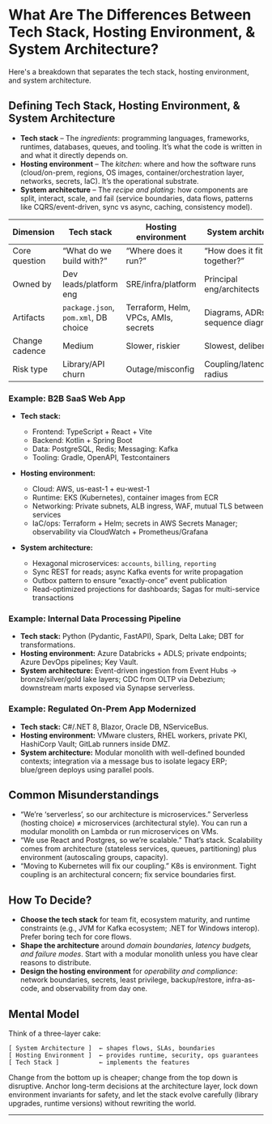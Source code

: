 # What Are The Differences Between Tech Stack, Hosting Environment, & System Architecture?

Here's a breakdown that separates the tech stack, hosting environment, and system architecture.

## Defining Tech Stack, Hosting Environment, & System Architecture

* **Tech stack** – The *ingredients*: programming languages, frameworks, runtimes, databases, queues, and tooling. It’s what the code is written in and what it directly depends on.
* **Hosting environment** – The *kitchen*: where and how the software runs (cloud/on-prem, regions, OS images, container/orchestration layer, networks, secrets, IaC). It’s the operational substrate.
* **System architecture** – The *recipe and plating*: how components are split, interact, scale, and fail (service boundaries, data flows, patterns like CQRS/event-driven, sync vs async, caching, consistency model).

| Dimension      | Tech stack                           | Hosting environment                  | System architecture               |
| -------------- | ------------------------------------ | ------------------------------------ | --------------------------------- |
| Core question  | “What do we build with?”             | “Where does it run?”                 | “How does it fit together?”       |
| Owned by       | Dev leads/platform eng               | SRE/infra/platform                   | Principal eng/architects          |
| Artifacts      | `package.json`, `pom.xml`, DB choice | Terraform, Helm, VPCs, AMIs, secrets | Diagrams, ADRs, sequence diagrams |
| Change cadence | Medium                               | Slower, riskier                      | Slowest, deliberate               |
| Risk type      | Library/API churn                    | Outage/misconfig                     | Coupling/latency/blast radius     |

### Example: B2B SaaS Web App

* **Tech stack:**

  * Frontend: TypeScript + React + Vite
  * Backend: Kotlin + Spring Boot
  * Data: PostgreSQL, Redis; Messaging: Kafka
  * Tooling: Gradle, OpenAPI, Testcontainers
* **Hosting environment:**

  * Cloud: AWS, us-east-1 + eu-west-1
  * Runtime: EKS (Kubernetes), container images from ECR
  * Networking: Private subnets, ALB ingress, WAF, mutual TLS between services
  * IaC/ops: Terraform + Helm; secrets in AWS Secrets Manager; observability via CloudWatch + Prometheus/Grafana
* **System architecture:**

  * Hexagonal microservices: `accounts`, `billing`, `reporting`
  * Sync REST for reads; async Kafka events for write propagation
  * Outbox pattern to ensure “exactly-once” event publication
  * Read-optimized projections for dashboards; Sagas for multi-service transactions

### Example: Internal Data Processing Pipeline

* **Tech stack:** Python (Pydantic, FastAPI), Spark, Delta Lake; DBT for transformations.
* **Hosting environment:** Azure Databricks + ADLS; private endpoints; Azure DevOps pipelines; Key Vault.
* **System architecture:** Event-driven ingestion from Event Hubs → bronze/silver/gold lake layers; CDC from OLTP via Debezium; downstream marts exposed via Synapse serverless.

### Example: Regulated On-Prem App Modernized

* **Tech stack:** C#/.NET 8, Blazor, Oracle DB, NServiceBus.
* **Hosting environment:** VMware clusters, RHEL workers, private PKI, HashiCorp Vault; GitLab runners inside DMZ.
* **System architecture:** Modular monolith with well-defined bounded contexts; integration via a message bus to isolate legacy ERP; blue/green deploys using parallel pools.

## Common Misunderstandings

* “We’re ‘serverless’, so our architecture is microservices.”
  Serverless (hosting choice) ≠ microservices (architectural style). You can run a modular monolith on Lambda or run microservices on VMs.
* “We use React and Postgres, so we’re scalable.”
  That’s stack. Scalability comes from architecture (stateless services, queues, partitioning) plus environment (autoscaling groups, capacity).
* “Moving to Kubernetes will fix our coupling.”
  K8s is environment. Tight coupling is an architectural concern; fix service boundaries first.

## How To Decide?

* **Choose the tech stack** for team fit, ecosystem maturity, and runtime constraints (e.g., JVM for Kafka ecosystem; .NET for Windows interop). Prefer boring tech for core flows.
* **Shape the architecture** around *domain boundaries, latency budgets, and failure modes*. Start with a modular monolith unless you have clear reasons to distribute.
* **Design the hosting environment** for *operability and compliance*: network boundaries, secrets, least privilege, backup/restore, infra-as-code, and observability from day one.

## Mental Model

Think of a three-layer cake:

```
[ System Architecture ]  ← shapes flows, SLAs, boundaries
[ Hosting Environment ]  ← provides runtime, security, ops guarantees
[ Tech Stack ]           ← implements the features
```

Change from the bottom up is cheaper; change from the top down is disruptive. Anchor long-term decisions at the architecture layer, lock down environment invariants for safety, and let the stack evolve carefully (library upgrades, runtime versions) without rewriting the world.

___